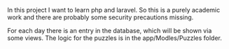 In this project I want to learn php and laravel. So this is a purely academic work and there are probably some security precautions missing.

For each day there is an entry in the database, which will be shown via some views. The logic for the puzzles is in the app/Modles/Puzzles folder.